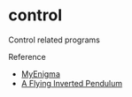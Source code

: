 # control
Control related programs

Reference
- [MyEnigma](http://myenigma.hatenablog.com/entry/2016/07/25/214014)
- [A Flying Inverted Pendulum](http://www.flyingmachinearena.org/wp-content/uploads/2012/fma-publications/hehn_dandrea_flying_inverted_pendulum.pdf)
